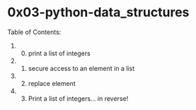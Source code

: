 # 0x03-python-data_structures

Table of Contents:
1. 0. print a list of integers
2. 1. secure access to an element in a list
3. 2. replace element
4. 3. Print a list of integers... in reverse!

